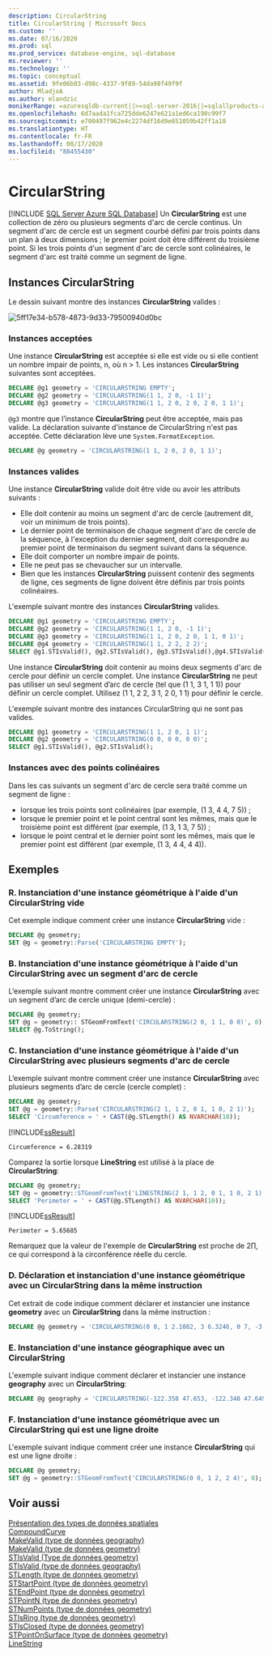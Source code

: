 ```yaml
---
description: CircularString
title: CircularString | Microsoft Docs
ms.custom: ''
ms.date: 07/16/2020
ms.prod: sql
ms.prod_service: database-engine, sql-database
ms.reviewer: ''
ms.technology: ''
ms.topic: conceptual
ms.assetid: 9fe06b03-d98c-4337-9f89-54da98f49f9f
author: MladjoA
ms.author: mlandzic
monikerRange: =azuresqldb-current||>=sql-server-2016||=sqlallproducts-allversions||>=sql-server-linux-2017||=azuresqldb-mi-current
ms.openlocfilehash: 6d7aada1fca725dde6247e621a1ed6ca190c99f7
ms.sourcegitcommit: e700497f962e4c2274df16d9e651059b42ff1a10
ms.translationtype: HT
ms.contentlocale: fr-FR
ms.lasthandoff: 08/17/2020
ms.locfileid: "88455430"
---
```

# <a name="circularstring"></a>CircularString
[!INCLUDE [SQL Server Azure SQL Database](../../includes/applies-to-version/sql-asdb.md)]
  Un **CircularString** est une collection de zéro ou plusieurs segments d'arc de cercle continus. Un segment d'arc de cercle est un segment courbé défini par trois points dans un plan à deux dimensions ; le premier point doit être différent du troisième point. Si les trois points d'un segment d'arc de cercle sont colinéaires, le segment d'arc est traité comme un segment de ligne.  
  
## <a name="circularstring-instances"></a>Instances CircularString  
 Le dessin suivant montre des instances **CircularString** valides :  
  
 ![5ff17e34-b578-4873-9d33-79500940d0bc](../../relational-databases/spatial/media/5ff17e34-b578-4873-9d33-79500940d0bc.gif)
  
### <a name="accepted-instances"></a>Instances acceptées  
 Une instance **CircularString** est acceptée si elle est vide ou si elle contient un nombre impair de points, n, où n > 1. Les instances **CircularString** suivantes sont acceptées.  
  
```sql  
DECLARE @g1 geometry = 'CIRCULARSTRING EMPTY';  
DECLARE @g2 geometry = 'CIRCULARSTRING(1 1, 2 0, -1 1)';  
DECLARE @g3 geometry = 'CIRCULARSTRING(1 1, 2 0, 2 0, 2 0, 1 1)';  
```  
  
 `@g3` montre que l’instance **CircularString** peut être acceptée, mais pas valide. La déclaration suivante d'instance de CircularString n'est pas acceptée. Cette déclaration lève une `System.FormatException`.  
  
```sql  
DECLARE @g geometry = 'CIRCULARSTRING(1 1, 2 0, 2 0, 1 1)';  
```  
  
### <a name="valid-instances"></a>Instances valides  
 Une instance **CircularString** valide doit être vide ou avoir les attributs suivants :  
  
-   Elle doit contenir au moins un segment d'arc de cercle (autrement dit, voir un minimum de trois points).  
-   Le dernier point de terminaison de chaque segment d'arc de cercle de la séquence, à l'exception du dernier segment, doit correspondre au premier point de terminaison du segment suivant dans la séquence.  
-   Elle doit comporter un nombre impair de points.  
-   Elle ne peut pas se chevaucher sur un intervalle.  
-   Bien que les instances **CircularString** puissent contenir des segments de ligne, ces segments de ligne doivent être définis par trois points colinéaires.  
  
L'exemple suivant montre des instances **CircularString** valides.  
  
```sql  
DECLARE @g1 geometry = 'CIRCULARSTRING EMPTY';  
DECLARE @g2 geometry = 'CIRCULARSTRING(1 1, 2 0, -1 1)';  
DECLARE @g3 geometry = 'CIRCULARSTRING(1 1, 2 0, 2 0, 1 1, 0 1)';  
DECLARE @g4 geometry = 'CIRCULARSTRING(1 1, 2 2, 2 2)';  
SELECT @g1.STIsValid(), @g2.STIsValid(), @g3.STIsValid(),@g4.STIsValid();  
```  
  
Une instance **CircularString** doit contenir au moins deux segments d'arc de cercle pour définir un cercle complet. Une instance **CircularString** ne peut pas utiliser un seul segment d’arc de cercle (tel que (1 1, 3 1, 1 1)) pour définir un cercle complet. Utilisez (1 1, 2 2, 3 1, 2 0, 1 1) pour définir le cercle.  
  
L'exemple suivant montre des instances CircularString qui ne sont pas valides.  
  
```sql  
DECLARE @g1 geometry = 'CIRCULARSTRING(1 1, 2 0, 1 1)';  
DECLARE @g2 geometry = 'CIRCULARSTRING(0 0, 0 0, 0 0)';  
SELECT @g1.STIsValid(), @g2.STIsValid();  
```  
  
### <a name="instances-with-collinear-points"></a>Instances avec des points colinéaires  
Dans les cas suivants un segment d'arc de cercle sera traité comme un segment de ligne :  
  
-   lorsque les trois points sont colinéaires (par exemple, (1 3, 4 4, 7 5)) ;  
-   lorsque le premier point et le point central sont les mêmes, mais que le troisième point est différent (par exemple, (1 3, 1 3, 7 5)) ;  
-   lorsque le point central et le dernier point sont les mêmes, mais que le premier point est différent (par exemple, (1 3, 4 4, 4 4)).  
  
## <a name="examples"></a>Exemples  
  
### <a name="a-instantiating-a-geometry-instance-with-an-empty-circularstring"></a>R. Instanciation d'une instance géométrique à l'aide d'un CircularString vide  
 Cet exemple indique comment créer une instance **CircularString** vide :  
  
```sql  
DECLARE @g geometry;  
SET @g = geometry::Parse('CIRCULARSTRING EMPTY');  
```  
  
### <a name="b-instantiating-a-geometry-instance-using-a-circularstring-with-one-circular-arc-segment"></a>B. Instanciation d'une instance géométrique à l'aide d'un CircularString avec un segment d'arc de cercle  
 L’exemple suivant montre comment créer une instance **CircularString** avec un segment d’arc de cercle unique (demi-cercle) :  
  
```sql  
DECLARE @g geometry;  
SET @g = geometry:: STGeomFromText('CIRCULARSTRING(2 0, 1 1, 0 0)', 0);  
SELECT @g.ToString();  
```  
  
### <a name="c-instantiating-a-geometry-instance-using-a-circularstring-with-multiple-circular-arc-segments"></a>C. Instanciation d'une instance géométrique à l'aide d'un CircularString avec plusieurs segments d'arc de cercle  
 L’exemple suivant montre comment créer une instance **CircularString** avec plusieurs segments d’arc de cercle (cercle complet) :  
  
```sql  
DECLARE @g geometry;  
SET @g = geometry::Parse('CIRCULARSTRING(2 1, 1 2, 0 1, 1 0, 2 1)');  
SELECT 'Circumference = ' + CAST(@g.STLength() AS NVARCHAR(10));    
```  
  
[!INCLUDE[ssResult](../../includes/ssresult-md.md)]
  
```  
Circumference = 6.28319  
```  
  
Comparez la sortie lorsque **LineString** est utilisé à la place de **CircularString**:  
  
```sql  
DECLARE @g geometry;  
SET @g = geometry::STGeomFromText('LINESTRING(2 1, 1 2, 0 1, 1 0, 2 1)', 0);  
SELECT 'Perimeter = ' + CAST(@g.STLength() AS NVARCHAR(10));  
```  
  
[!INCLUDE[ssResult](../../includes/ssresult-md.md)]

```  
Perimeter = 5.65685  
```  
  
Remarquez que la valeur de l'exemple de **CircularString** est proche de 2∏, ce qui correspond à la circonférence réelle du cercle.  
  
### <a name="d-declaring-and-instantiating-a-geometry-instance-with-a-circularstring-in-the-same-statement"></a>D. Déclaration et instanciation d'une instance géométrique avec un CircularString dans la même instruction  
 Cet extrait de code indique comment déclarer et instancier une instance **geometry** avec un **CircularString** dans la même instruction :  
  
```sql  
DECLARE @g geometry = 'CIRCULARSTRING(0 0, 1 2.1082, 3 6.3246, 0 7, -3 6.3246, -1 2.1082, 0 0)';  
```  
  
### <a name="e-instantiating-a-geography-instance-with-a-circularstring"></a>E. Instanciation d'une instance géographique avec un CircularString  
 L'exemple suivant indique comment déclarer et instancier une instance **geography** avec un **CircularString**:  
  
```sql  
DECLARE @g geography = 'CIRCULARSTRING(-122.358 47.653, -122.348 47.649, -122.348 47.658, -122.358 47.658, -122.358 47.653)';  
```  
  
### <a name="f-instantiating-a-geometry-instance-with-a-circularstring-that-is-a-straight-line"></a>F. Instanciation d'une instance géométrique avec un CircularString qui est une ligne droite  
 L'exemple suivant indique comment créer une instance **CircularString** qui est une ligne droite :  
  
```sql  
DECLARE @g geometry;  
SET @g = geometry::STGeomFromText('CIRCULARSTRING(0 0, 1 2, 2 4)', 0);  
```  
  
## <a name="see-also"></a>Voir aussi  
 [Présentation des types de données spatiales](../../relational-databases/spatial/spatial-data-types-overview.md)   
 [CompoundCurve](../../relational-databases/spatial/compoundcurve.md)   
 [MakeValid &#40;type de données geography&#41;](../../t-sql/spatial-geography/makevalid-geography-data-type.md)   
 [MakeValid &#40;type de données geometry&#41;](../../t-sql/spatial-geometry/makevalid-geometry-data-type.md)   
 [STIsValid &#40;Type de données geometry&#41;](../../t-sql/spatial-geometry/stisvalid-geometry-data-type.md)   
 [STIsValid &#40;type de données geography&#41;](../../t-sql/spatial-geography/stisvalid-geography-data-type.md)   
 [STLength &#40;type de données geometry&#41;](../../t-sql/spatial-geometry/stlength-geometry-data-type.md)   
 [STStartPoint &#40;type de données geometry&#41;](../../t-sql/spatial-geometry/ststartpoint-geometry-data-type.md)   
 [STEndPoint &#40;type de données geometry&#41;](../../t-sql/spatial-geometry/stendpoint-geometry-data-type.md)   
 [STPointN &#40;type de données geometry&#41;](../../t-sql/spatial-geometry/stpointn-geometry-data-type.md)   
 [STNumPoints &#40;type de données geometry&#41;](../../t-sql/spatial-geometry/stnumpoints-geometry-data-type.md)   
 [STIsRing &#40;type de données geometry&#41;](../../t-sql/spatial-geometry/stisring-geometry-data-type.md)   
 [STIsClosed &#40;type de données geometry&#41;](../../t-sql/spatial-geometry/stisclosed-geometry-data-type.md)   
 [STPointOnSurface &#40;type de données geometry&#41;](../../t-sql/spatial-geometry/stpointonsurface-geometry-data-type.md)   
 [LineString](../../relational-databases/spatial/linestring.md)  
  
  
